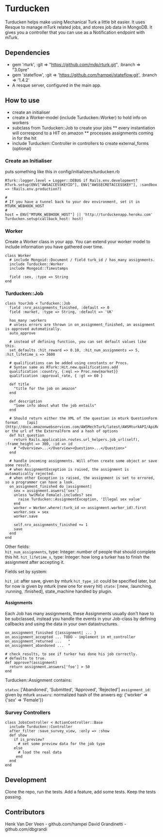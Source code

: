 Turducken
=========

Turducken helps make using Mechanical Turk a little bit easier. It uses Resque to manage mTurk related jobs, and stores job data in MongoDB. It gives you a controller that you can use as a Notification endpoint with mTurk.

Dependencies
------------

- gem 'rturk', :git => "https://github.com/mdp/rturk.git", :branch => "3.0pre"
- gem 'stateflow', :git => 'https://github.com/hampei/stateflow.git', :branch => '1.4.2'
- A resque server, configured in the main app.

How to use
----------

* create an initialiser
* create a Worker-model (include Turducken::Worker) to hold info on workers
* subclass from Turducken::Job to create your jobs
** every instantiation will correspond to a HIT on amazon
** processes assignments coming in for the hit
* include Turducken::Controller in controllers to create external\_forms (optional)


### Create an Initialiser

puts something like this in config/initializers/turducken.rb

    RTurk::logger.level = Logger::DEBUG if Rails.env.development?
    RTurk.setup(ENV["AWSACCESSKEYID"], ENV["AWSSECRETACCESSKEY"], :sandbox => !Rails.env.production?)
    
    #
    # If you have a tunnel back to your dev environment, set it in MTURK_WEBHOOK_HOST
    #
    host = ENV["MTURK_WEBHOOK_HOST"] || 'http://turduckenapp.heroku.com'
    Turducken.setup(callback_host: host)


### Worker

Create a Worker class in your app. You can extend your worker model to include information you have gathered over time.

    class Worker
      # include Mongoid::Document / field turk_id / has_many assignments.
      include Turducken::Worker
      include Mongoid::Timestamps
    
      field :sex, :type => String
    end


### Turducken::Job

    class YourJob < Turducken::Job
      field :nro_assignments_finished, :default => 0
      field :market, :type => String, :default => 'UK'
      
      has_many :workers
      # unless errors are thrown in on_assignment_finished, an assignment is approved automatically.
      auto_approve
    
      # instead of defining function, you can set default values like this. 
      set_defaults :hit_reward => 0.10, :hit_num_assignments => 5, :hit_lifetime_s => 3600
      
      # qualifications can be added using constants or Procs. 
      # Syntax same as RTurk::Hit.new.qualifications.add
      qualification :country, {:eql => Proc.new{market}}
      qualification :approval_rate, { :gt => 60 }
    
      def title
        "title for the job on amazon"
      end
      
      def description
        "Some info about what the job entails"
      end
      
      # Should return either the XML of the question in mturk QuestionForm format    [api](http://docs.amazonwebservices.com/AWSMechTurk/latest/AWSMturkAPI/ApiReference_QuestionFormDataStructureArticle.html) or the url of the ExternalForm and a hash of options
      def hit_question
        return Rails.application.routes.url_helpers.job_url(self), :frame_height => 300, :id => id
        # "<Overview>...</Overview><Question>...</Question>"
      end
    
      # handle incoming assignments. Will often create some object or save some result.
      # when AssignmentException is raised, the assignment is automatically rejected.
      # when other Exception is raised, the assignment is set to errored, so a programmer can have a look.
      on_assignment_finished do |assignment|
        sex = assignment.aswers['sex']
        unless %w(Male Female).includes? sex
          raise Turducken::AssignmentException, 'Illegal sex value'
        end
        worker = Worker.where(:turk_id => assignment.worker_id).first
        worker.sex = sex
        worker.save

        self.nro_assignments_finished += 1
        save
      end
    end

Other fields:  
 `hit_num_assignments`, type: Integer: number of people that should complete this hit.
 `hit_lifetime_s`, type: Integer: how long a turker has to finish the assignment after accepting it.

Fields set by system:

 `hit_id`: after save, given by mturk
 `hit_type_id`: could be specified later, but for now is given by mturk (new one for every hit)
 `state`: [:new, :launching, :running, :finished], state_machine handled by plugin.


#### Assignments

Each Job has many assignments, these Assignments usually don't have to be subclassed, instead you handle the events in your Job-class by defining callbacks and using the data in your own datastructures.

    on_assignment_finished {|assignment| ... }
    on_assignment_accepted ... TODO - implement in mt_controller
    on_assignment_returned ...   " 
    on_assignment_abandoned ...  " 

    # check results, to see if turker has done his job correctly. 
    # defaults to true.
    def approve?(assignment)
      return assignment.answers['foo'] > 50
    end

Turducken::Assignment contains:

 `status`: ['Abandoned', 'Submitted', 'Approved', 'Rejected']
 `assignment_id`: given by mturk
 `answers`: normalized hash of the anwers eg: {'worker' => {'sex' => 'Female'}}

### Survey Controllers

    class JobsController < ActionController::Base
      include Turducken::Controller
      after_filter :save_survey_view, :only => :show
      def show
        if is_preview?
          # set some preview data for the job type
        else
          # load the real data
         end
      end
    end
  
  
Development
-----------

Clone the repo, run the tests. Add a feature, add some tests. Keep the tests passing.


Contributors
------------

Henk Van Der Veen - github.com/hampei
David Grandinetti - github.com/dbgrandi
